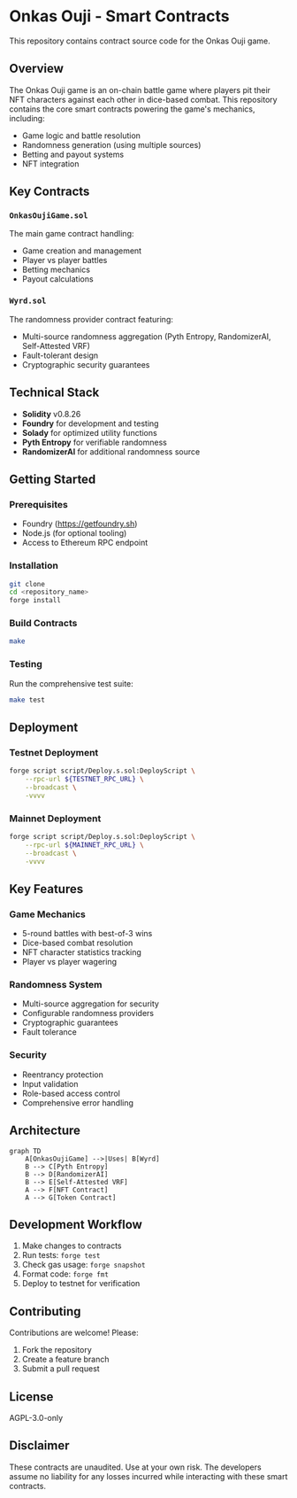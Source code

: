 # Onkas Ouji - Smart Contracts

<!-- TODO: banner? -->

<!-- TODO: add details etc -->

This repository contains contract source code for the Onkas Ouji game.

## Overview

The Onkas Ouji game is an on-chain battle game where players pit their NFT characters against each other in dice-based combat. This repository contains the core smart contracts powering the game's mechanics, including:

- Game logic and battle resolution
- Randomness generation (using multiple sources)
- Betting and payout systems
- NFT integration

## Key Contracts

### `OnkasOujiGame.sol`
The main game contract handling:
- Game creation and management
- Player vs player battles
- Betting mechanics
- Payout calculations

### `Wyrd.sol`
The randomness provider contract featuring:
- Multi-source randomness aggregation (Pyth Entropy, RandomizerAI, Self-Attested VRF)
- Fault-tolerant design
- Cryptographic security guarantees

## Technical Stack

- **Solidity** v0.8.26
- **Foundry** for development and testing
- **Solady** for optimized utility functions
- **Pyth Entropy** for verifiable randomness
- **RandomizerAI** for additional randomness source

## Getting Started

### Prerequisites
- Foundry (https://getfoundry.sh)
- Node.js (for optional tooling)
- Access to Ethereum RPC endpoint

### Installation
```bash
git clone
cd <repository_name>
forge install
```

### Build Contracts
```bash
make
```

### Testing
Run the comprehensive test suite:
```bash
make test
```

## Deployment

### Testnet Deployment
```bash
forge script script/Deploy.s.sol:DeployScript \
    --rpc-url ${TESTNET_RPC_URL} \
    --broadcast \
    -vvvv
```

### Mainnet Deployment
```bash
forge script script/Deploy.s.sol:DeployScript \
    --rpc-url ${MAINNET_RPC_URL} \
    --broadcast \
    -vvvv
```

## Key Features

### Game Mechanics
- 5-round battles with best-of-3 wins
- Dice-based combat resolution
- NFT character statistics tracking
- Player vs player wagering

### Randomness System
- Multi-source aggregation for security
- Configurable randomness providers
- Cryptographic guarantees
- Fault tolerance

### Security
- Reentrancy protection
- Input validation
- Role-based access control
- Comprehensive error handling

## Architecture

```mermaid
graph TD
    A[OnkasOujiGame] -->|Uses| B[Wyrd]
    B --> C[Pyth Entropy]
    B --> D[RandomizerAI]
    B --> E[Self-Attested VRF]
    A --> F[NFT Contract]
    A --> G[Token Contract]
```

## Development Workflow

1. Make changes to contracts
2. Run tests: `forge test`
3. Check gas usage: `forge snapshot`
4. Format code: `forge fmt`
5. Deploy to testnet for verification

## Contributing

Contributions are welcome! Please:
1. Fork the repository
2. Create a feature branch
3. Submit a pull request

## License

AGPL-3.0-only

## Disclaimer

These contracts are unaudited. Use at your own risk. The developers assume no liability for any losses incurred while interacting with these smart contracts.
